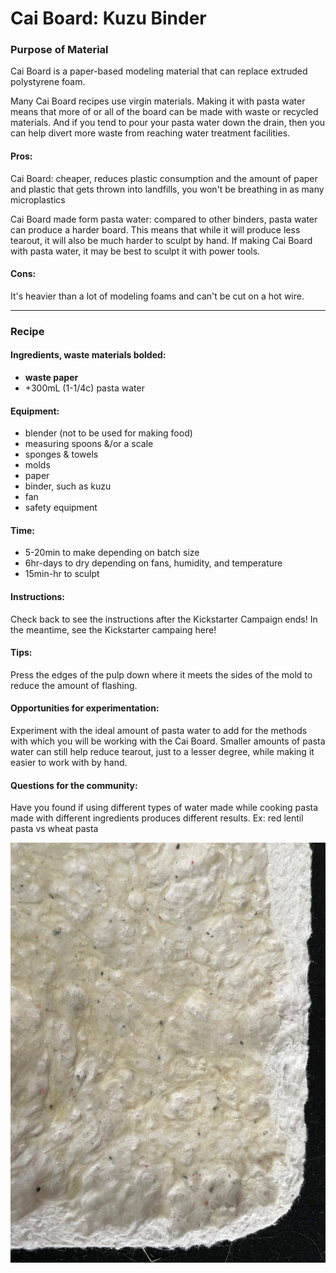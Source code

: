 # Cai Board: Kuzu Binder

### Purpose of Material
Cai Board is a paper-based modeling material that can replace extruded polystyrene foam. 

Many Cai Board recipes use virgin materials. Making it with pasta water means that more of or all of the board can be made with waste or recycled materials. And if you tend to pour your pasta water down the drain, then you can help divert more waste from reaching water treatment facilities.

#### Pros:
Cai Board: cheaper, reduces plastic consumption and the amount of paper and plastic that gets thrown into landfills, you won't be breathing in as many microplastics

Cai Board made form pasta water: compared to other binders, pasta water can produce a harder board. This means that while it will produce less tearout, it will also be much harder to sculpt by hand. If making Cai Board with pasta water, it may be best to sculpt it with power tools.

#### Cons: 
It's heavier than a lot of modeling foams and can't be cut on a hot wire.

---

### Recipe

#### Ingredients, waste materials **bolded**:
- **waste paper**
- +300mL (1-1/4c) pasta water

#### Equipment:
- blender (not to be used for making food)
- measuring spoons &/or a scale
- sponges & towels
- molds
- paper
- binder, such as kuzu
- fan
- safety equipment

#### Time:
- 5-20min to make depending on batch size
- 6hr-days to dry depending on fans, humidity, and temperature
- 15min-hr to sculpt

#### Instructions:
Check back to see the instructions after the Kickstarter Campaign ends! In the meantime, see the Kickstarter campaing here!

#### Tips:
Press the edges of the pulp down where it meets the sides of the mold to reduce the amount of flashing.

#### Opportunities for experimentation:
Experiment with the ideal amount of pasta water to add for the methods with which you will be working with the Cai Board. Smaller amounts of pasta water can still help reduce tearout, just to a lesser degree, while making it easier to work with by hand.

#### Questions for the community:
Have you found if using different types of water made while cooking pasta made with different ingredients produces different results. Ex: red lentil pasta vs wheat pasta

![a photo of Cai Board made with pasta water, with the edges of the board sanded](https://github.com/marilark/Cai-Board/blob/main/GettingStarted/Images/CaiBoard/pasta%20water%20cai%20board.jpg)
